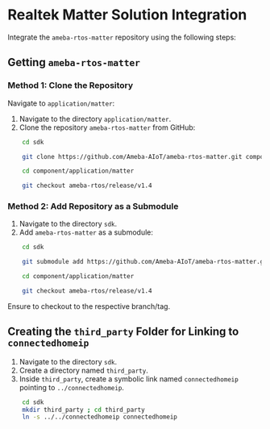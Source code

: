 # Realtek Matter Solution Integration

Integrate the `ameba-rtos-matter` repository using the following steps:

## Getting `ameba-rtos-matter`

### Method 1: Clone the Repository

Navigate to `application/matter`:

1. Navigate to the directory `application/matter`.
2. Clone the repository `ameba-rtos-matter` from GitHub:

```bash
    cd sdk

    git clone https://github.com/Ameba-AIoT/ameba-rtos-matter.git component/application/matter

    cd component/application/matter

    git checkout ameba-rtos/release/v1.4
```

### Method 2: Add Repository as a Submodule

1. Navigate to the directory `sdk`.
2. Add `ameba-rtos-matter` as a submodule:

```bash
    cd sdk

    git submodule add https://github.com/Ameba-AIoT/ameba-rtos-matter.git component/application/matter

    cd component/application/matter

    git checkout ameba-rtos/release/v1.4
```

Ensure to checkout to the respective branch/tag.

## Creating the `third_party` Folder for Linking to `connectedhomeip`

1. Navigate to the directory `sdk`.
2. Create a directory named `third_party`.
3. Inside `third_party`, create a symbolic link named `connectedhomeip` pointing to `../connectedhomeip`.

```bash
    cd sdk
    mkdir third_party ; cd third_party
    ln -s ../../connectedhomeip connectedhomeip
```